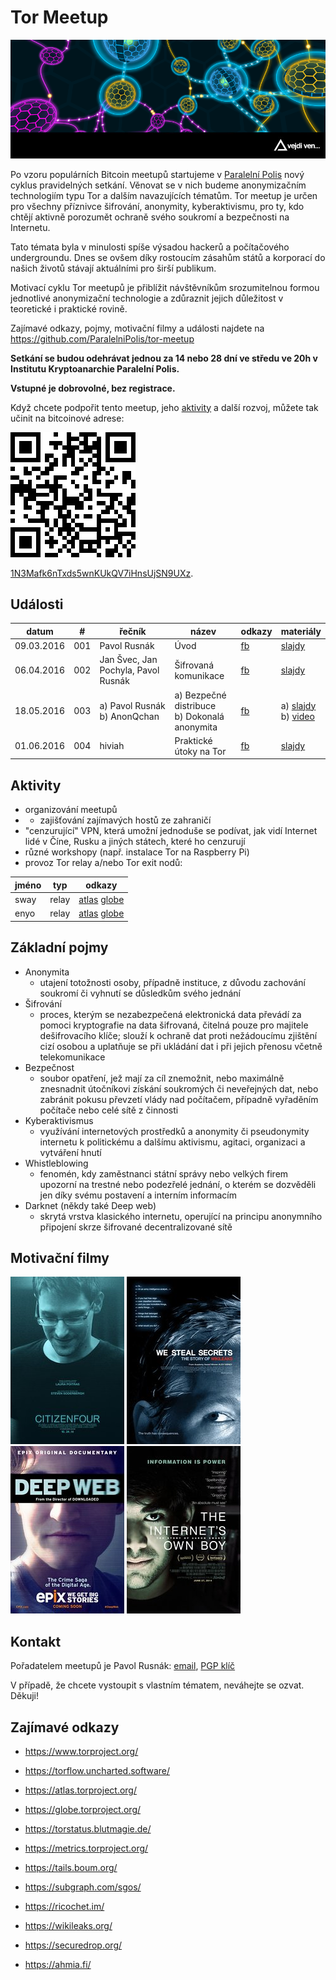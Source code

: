 # Tor Meetup

![tor_meetup](assets/tor_meetup.png)

Po vzoru populárních Bitcoin meetupů startujeme v [Paralelní Polis](https://www.paralelnipolis.cz/kontakt/) nový cyklus pravidelných setkání. Věnovat se v nich budeme anonymizačním technologiím typu Tor a dalším navazujících tématům. Tor meetup je určen pro všechny příznivce šifrování, anonymity, kyberaktivismu, pro ty, kdo chtějí aktivně porozumět ochraně svého soukromí a bezpečnosti na Internetu.

Tato témata byla v minulosti spíše výsadou hackerů a počítačového undergroundu. Dnes se ovšem díky rostoucím zásahům států a korporací do našich životů stávají aktuálními pro širší publikum.

Motivací cyklu Tor meetupů je přiblížit návštěvníkům srozumitelnou formou jednotlivé anonymizační technologie a zdůraznit jejich důležitost v teoretické i praktické rovině.

Zajímavé odkazy, pojmy, motivační filmy a události najdete na https://github.com/ParalelniPolis/tor-meetup

**Setkání se budou odehrávat jednou za 14 nebo 28 dní ve středu ve 20h v Institutu Kryptoanarchie Paralelní Polis.**

**Vstupné je dobrovolné, bez registrace.**

Když chcete podpořit tento meetup, jeho [aktivity](#aktivity) a další rozvoj, můžete tak učinit na bitcoinové adrese:

[![btc_donate](assets/btc_donate.png)](https://blockchain.info/address/1N3Mafk6nTxds5wnKUkQV7iHnsUjSN9UXz)

[1N3Mafk6nTxds5wnKUkQV7iHnsUjSN9UXz](https://blockchain.info/address/1N3Mafk6nTxds5wnKUkQV7iHnsUjSN9UXz).

## Události

| datum | # | řečník | název | odkazy | materiály |
|-------|---|--------|-------|--------|-----------|
| 09.03.2016 | 001 | Pavol Rusnák | Úvod | [fb](https://www.facebook.com/events/1593754657613557/) | [slajdy](https://github.com/ParalelniPolis/tor-meetup/raw/gh-pages/slides/001.pdf) |
| 06.04.2016 | 002 | Jan Švec, Jan Pochyla, Pavol Rusnák | Šifrovaná komunikace | [fb](https://www.facebook.com/events/1696169690668939/) | [slajdy](https://github.com/ParalelniPolis/tor-meetup/raw/gh-pages/slides/002.pdf) |
| 18.05.2016 | 003 | a) Pavol Rusnák<br>b) AnonQchan | a) Bezpečné distribuce<br>b) Dokonalá anonymita | [fb](https://www.facebook.com/events/1601385133510140/) | a) [slajdy](https://github.com/ParalelniPolis/tor-meetup/raw/gh-pages/slides/003.pdf)<br>b) [video](https://github.com/ParalelniPolis/tor-meetup/raw/gh-pages/slides/003.mp4) |
| 01.06.2016 | 004 | hiviah | Praktické útoky na Tor | [fb](https://www.facebook.com/events/279605345710179/) | [slajdy](https://github.com/ParalelniPolis/tor-meetup/raw/gh-pages/slides/004.pdf) |

## Aktivity

* organizování meetupů
* + zajišťování zajímavých hostů ze zahraničí
* "cenzurující" VPN, která umožní jednoduše se podívat, jak vidí Internet lidé v Číne, Rusku a jiných státech, které ho cenzurují
* různé workshopy (např. instalace Tor na Raspberry Pi)
* provoz Tor relay a/nebo Tor exit nodů:

| jméno | typ   | odkazy |
|-------|-------|--------|
| sway  | relay | [atlas](https://atlas.torproject.org/#details/77204802405A7DF1E7BD3BC579F8D1D7FB81DFD4) [globe](https://globe.torproject.org/#/relay/77204802405A7DF1E7BD3BC579F8D1D7FB81DFD4) |
| enyo  | relay | [atlas](https://atlas.torproject.org/#details/E093E884517F5E91166EE8790241A3A7008FF303) [globe](https://globe.torproject.org/#/relay/E093E884517F5E91166EE8790241A3A7008FF303) |

## Základní pojmy

* Anonymita
  * utajení totožnosti osoby, případně instituce, z důvodu zachování soukromí či vyhnutí se důsledkům svého jednání
* Šifrování
  * proces, kterým se nezabezpečená elektronická data převádí za pomoci kryptografie na data šifrovaná, čitelná pouze pro majitele dešifrovacího klíče; slouží k ochraně dat proti nežádoucímu zjištění cizí osobou a uplatňuje se při ukládání dat i při jejich přenosu včetně telekomunikace
* Bezpečnost
  * soubor opatření, jež mají za cíl znemožnit, nebo maximálně znesnadnit útočníkovi získání soukromých či neveřejných dat, nebo zabránit pokusu převzetí vlády nad počítačem, případně vyřaděním počítače nebo celé sítě z činnosti
* Kyberaktivismus
  * využívání internetových prostředků a anonymity či pseudonymity internetu k politickému a dalšímu aktivismu, agitaci, organizaci a vytváření hnutí
* Whistleblowing
  * fenomén, kdy zaměstnanci státní správy nebo velkých firem upozorní na trestné nebo podezřelé jednání, o kterém se dozvěděli jen díky svému postavení a interním informacím
* Darknet (někdy také Deep web)
  * skrytá vrstva klasického internetu, operující na principu anonymního připojení skrze šifrované decentralizované sítě

## Motivační filmy

[![citizenfour](assets/citizenfour.jpg)](http://www.csfd.cz/film/390877-citizenfour-obcan-snowden/) [![we_steal_secrets](assets/we_steal_secrets.jpg)](http://www.csfd.cz/film/298007-jak-se-krade-tajemstvi-pribeh-wikileaks/) [![deep_web](assets/deep_web.jpg)](http://www.csfd.cz/film/409329-do-hloubky-webu/) [![internets_own_boy](assets/internets_own_boy.jpg)](http://www.csfd.cz/film/361964-zazracne-dite-internetu-pribeh-aarona-swartze/)

## Kontakt

Pořadatelem meetupů je Pavol Rusnák: [email](mailto:stick@gk2.sk?subject=Tor%20Meetup), [PGP klíč](https://pgp.mit.edu/pks/lookup?op=get&search=0x91F3B339B9A02A3D)

V případě, že chcete vystoupit s vlastním tématem, neváhejte se ozvat. Děkuji!

## Zajímavé odkazy

* https://www.torproject.org/

* https://torflow.uncharted.software/
* https://atlas.torproject.org/
* https://globe.torproject.org/
* https://torstatus.blutmagie.de/
* https://metrics.torproject.org/

* https://tails.boum.org/
* https://subgraph.com/sgos/

* https://ricochet.im/

* https://wikileaks.org/
* https://securedrop.org/
* https://ahmia.fi/
